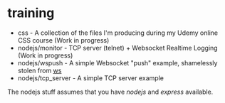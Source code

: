 # training

* css - A collection of the files I'm producing during my Udemy online CSS course (Work in progress)
* nodejs/monitor - TCP server (telnet) + Websocket Realtime Logging (Work in progress)
* nodejs/wspush - A simple Websocket "push" example, shamelessly stolen from [ws](https://github.com/websockets/ws)
* nodejs/tcp_server - A simple TCP server example

The nodejs stuff assumes that you have _nodejs_ and _express_ available.
